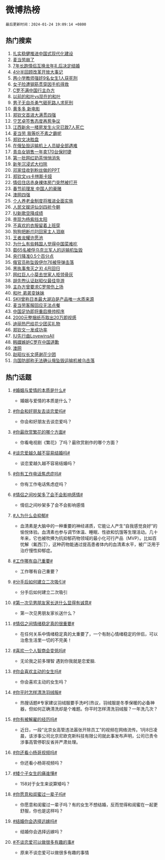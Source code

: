 # 微博热榜

`最后更新时间：2024-01-24 19:09:14 +0800`

## 热门搜索

1. [扎实稳健推进中国式现代化建设](https://m.weibo.cn/search?containerid=100103type%3D1%26t%3D10%26q%3D%23%E6%89%8E%E5%AE%9E%E7%A8%B3%E5%81%A5%E6%8E%A8%E8%BF%9B%E4%B8%AD%E5%9B%BD%E5%BC%8F%E7%8E%B0%E4%BB%A3%E5%8C%96%E5%BB%BA%E8%AE%BE%23&stream_entry_id=51&isnewpage=1&extparam=seat%3D1%26cate%3D10103%26filter_type%3Drealtimehot%26stream_entry_id%3D51%26dgr%3D0%26c_type%3D51%26pos%3D0%26q%3D%2523%25E6%2589%258E%25E5%25AE%259E%25E7%25A8%25B3%25E5%2581%25A5%25E6%258E%25A8%25E8%25BF%259B%25E4%25B8%25AD%25E5%259B%25BD%25E5%25BC%258F%25E7%258E%25B0%25E4%25BB%25A3%25E5%258C%2596%25E5%25BB%25BA%25E8%25AE%25BE%2523%26display_time%3D1706094553%26pre_seqid%3D1706094553007032174106)
1. [麦当劳崩了](https://m.weibo.cn/search?containerid=100103type%3D1%26t%3D10%26q%3D%E9%BA%A6%E5%BD%93%E5%8A%B3%E5%B4%A9%E4%BA%86&stream_entry_id=31&isnewpage=1&extparam=seat%3D1%26cate%3D5001%26realpos%3D1%26lcate%3D5001%26dgr%3D0%26q%3D%25E9%25BA%25A6%25E5%25BD%2593%25E5%258A%25B3%25E5%25B4%25A9%25E4%25BA%2586%26filter_type%3Drealtimehot%26stream_entry_id%3D31%26pos%3D0%26c_type%3D31%26band_rank%3D1%26flag%3D2%26display_time%3D1706094553%26pre_seqid%3D1706094553007032174106)
1. [7年长跑情侣互换龙年礼后决定结婚](https://m.weibo.cn/search?containerid=100103type%3D1%26t%3D10%26q%3D%237%E5%B9%B4%E9%95%BF%E8%B7%91%E6%83%85%E4%BE%A3%E4%BA%92%E6%8D%A2%E9%BE%99%E5%B9%B4%E7%A4%BC%E5%90%8E%E5%86%B3%E5%AE%9A%E7%BB%93%E5%A9%9A%23&stream_entry_id=31&isnewpage=1&extparam=seat%3D1%26cate%3D5001%26realpos%3D2%26lcate%3D5001%26dgr%3D0%26q%3D%25237%25E5%25B9%25B4%25E9%2595%25BF%25E8%25B7%2591%25E6%2583%2585%25E4%25BE%25A3%25E4%25BA%2592%25E6%258D%25A2%25E9%25BE%2599%25E5%25B9%25B4%25E7%25A4%25BC%25E5%2590%258E%25E5%2586%25B3%25E5%25AE%259A%25E7%25BB%2593%25E5%25A9%259A%2523%26filter_type%3Drealtimehot%26stream_entry_id%3D31%26pos%3D1%26c_type%3D31%26band_rank%3D2%26flag%3D32768%26display_time%3D1706094553%26pre_seqid%3D1706094553007032174106)
1. [4分半回顾改革开放大事记](https://m.weibo.cn/search?containerid=100103type%3D1%26t%3D10%26q%3D%234%E5%88%86%E5%8D%8A%E5%9B%9E%E9%A1%BE%E6%94%B9%E9%9D%A9%E5%BC%80%E6%94%BE%E5%A4%A7%E4%BA%8B%E8%AE%B0%23&stream_entry_id=31&isnewpage=1&extparam=seat%3D1%26cate%3D5001%26realpos%3D3%26lcate%3D5001%26dgr%3D0%26q%3D%25234%25E5%2588%2586%25E5%258D%258A%25E5%259B%259E%25E9%25A1%25BE%25E6%2594%25B9%25E9%259D%25A9%25E5%25BC%2580%25E6%2594%25BE%25E5%25A4%25A7%25E4%25BA%258B%25E8%25AE%25B0%2523%26filter_type%3Drealtimehot%26stream_entry_id%3D31%26pos%3D2%26c_type%3D31%26band_rank%3D3%26flag%3D0%26display_time%3D1706094553%26pre_seqid%3D1706094553007032174106)
1. [两小学教师强奸9名女生1人获死刑](https://m.weibo.cn/search?containerid=100103type%3D1%26t%3D10%26q%3D%23%E4%B8%A4%E5%B0%8F%E5%AD%A6%E6%95%99%E5%B8%88%E5%BC%BA%E5%A5%B89%E5%90%8D%E5%A5%B3%E7%94%9F1%E4%BA%BA%E8%8E%B7%E6%AD%BB%E5%88%91%23&stream_entry_id=31&isnewpage=1&extparam=seat%3D1%26cate%3D5001%26realpos%3D4%26lcate%3D5001%26dgr%3D0%26q%3D%2523%25E4%25B8%25A4%25E5%25B0%258F%25E5%25AD%25A6%25E6%2595%2599%25E5%25B8%2588%25E5%25BC%25BA%25E5%25A5%25B89%25E5%2590%258D%25E5%25A5%25B3%25E7%2594%259F1%25E4%25BA%25BA%25E8%258E%25B7%25E6%25AD%25BB%25E5%2588%2591%2523%26filter_type%3Drealtimehot%26stream_entry_id%3D31%26pos%3D3%26c_type%3D31%26band_rank%3D4%26flag%3D1%26display_time%3D1706094553%26pre_seqid%3D1706094553007032174106)
1. [女子险遭钢筋贯穿因手机得救](https://m.weibo.cn/search?containerid=100103type%3D1%26t%3D10%26q%3D%23%E5%A5%B3%E5%AD%90%E9%99%A9%E9%81%AD%E9%92%A2%E7%AD%8B%E8%B4%AF%E7%A9%BF%E5%9B%A0%E6%89%8B%E6%9C%BA%E5%BE%97%E6%95%91%23&stream_entry_id=31&isnewpage=1&extparam=seat%3D1%26cate%3D5001%26realpos%3D5%26lcate%3D5001%26dgr%3D0%26q%3D%2523%25E5%25A5%25B3%25E5%25AD%2590%25E9%2599%25A9%25E9%2581%25AD%25E9%2592%25A2%25E7%25AD%258B%25E8%25B4%25AF%25E7%25A9%25BF%25E5%259B%25A0%25E6%2589%258B%25E6%259C%25BA%25E5%25BE%2597%25E6%2595%2591%2523%26filter_type%3Drealtimehot%26stream_entry_id%3D31%26pos%3D4%26c_type%3D31%26band_rank%3D5%26flag%3D32768%26display_time%3D1706094553%26pre_seqid%3D1706094553007032174106)
1. [C罗不满中国行主办方](https://m.weibo.cn/search?containerid=100103type%3D1%26t%3D10%26q%3D%23C%E7%BD%97%E4%B8%8D%E6%BB%A1%E4%B8%AD%E5%9B%BD%E8%A1%8C%E4%B8%BB%E5%8A%9E%E6%96%B9%23&stream_entry_id=31&isnewpage=1&extparam=seat%3D1%26cate%3D5001%26realpos%3D6%26lcate%3D5001%26dgr%3D0%26q%3D%2523C%25E7%25BD%2597%25E4%25B8%258D%25E6%25BB%25A1%25E4%25B8%25AD%25E5%259B%25BD%25E8%25A1%258C%25E4%25B8%25BB%25E5%258A%259E%25E6%2596%25B9%2523%26filter_type%3Drealtimehot%26stream_entry_id%3D31%26pos%3D5%26c_type%3D31%26band_rank%3D6%26flag%3D1%26display_time%3D1706094553%26pre_seqid%3D1706094553007032174106)
1. [以前的和叶vs现在的和叶](https://m.weibo.cn/search?containerid=100103type%3D1%26t%3D10%26q%3D%23%E4%BB%A5%E5%89%8D%E7%9A%84%E5%92%8C%E5%8F%B6vs%E7%8E%B0%E5%9C%A8%E7%9A%84%E5%92%8C%E5%8F%B6%23&stream_entry_id=31&isnewpage=1&extparam=seat%3D1%26cate%3D5001%26realpos%3D7%26lcate%3D5001%26dgr%3D0%26q%3D%2523%25E4%25BB%25A5%25E5%2589%258D%25E7%259A%2584%25E5%2592%258C%25E5%258F%25B6vs%25E7%258E%25B0%25E5%259C%25A8%25E7%259A%2584%25E5%2592%258C%25E5%258F%25B6%2523%26filter_type%3Drealtimehot%26stream_entry_id%3D31%26pos%3D6%26c_type%3D31%26band_rank%3D7%26flag%3D32768%26display_time%3D1706094553%26pre_seqid%3D1706094553007032174106)
1. [男子无自杀勇气砸死路人求死刑](https://m.weibo.cn/search?containerid=100103type%3D1%26t%3D10%26q%3D%23%E7%94%B7%E5%AD%90%E6%97%A0%E8%87%AA%E6%9D%80%E5%8B%87%E6%B0%94%E7%A0%B8%E6%AD%BB%E8%B7%AF%E4%BA%BA%E6%B1%82%E6%AD%BB%E5%88%91%23&stream_entry_id=31&isnewpage=1&extparam=seat%3D1%26cate%3D5001%26realpos%3D8%26lcate%3D5001%26dgr%3D0%26q%3D%2523%25E7%2594%25B7%25E5%25AD%2590%25E6%2597%25A0%25E8%2587%25AA%25E6%259D%2580%25E5%258B%2587%25E6%25B0%2594%25E7%25A0%25B8%25E6%25AD%25BB%25E8%25B7%25AF%25E4%25BA%25BA%25E6%25B1%2582%25E6%25AD%25BB%25E5%2588%2591%2523%26filter_type%3Drealtimehot%26stream_entry_id%3D31%26pos%3D7%26c_type%3D31%26band_rank%3D8%26flag%3D1%26display_time%3D1706094553%26pre_seqid%3D1706094553007032174106)
1. [黄多多 新电影](https://m.weibo.cn/search?containerid=100103type%3D1%26t%3D10%26q%3D%E9%BB%84%E5%A4%9A%E5%A4%9A+%E6%96%B0%E7%94%B5%E5%BD%B1&stream_entry_id=31&isnewpage=1&extparam=seat%3D1%26cate%3D5001%26realpos%3D9%26lcate%3D5001%26dgr%3D0%26q%3D%25E9%25BB%2584%25E5%25A4%259A%25E5%25A4%259A%2520%25E6%2596%25B0%25E7%2594%25B5%25E5%25BD%25B1%26filter_type%3Drealtimehot%26stream_entry_id%3D31%26pos%3D8%26c_type%3D31%26band_rank%3D9%26flag%3D2%26display_time%3D1706094553%26pre_seqid%3D1706094553007032174106)
1. [郑钦文首进大满贯四强](https://m.weibo.cn/search?containerid=100103type%3D1%26t%3D10%26q%3D%23%E9%83%91%E9%92%A6%E6%96%87%E9%A6%96%E8%BF%9B%E5%A4%A7%E6%BB%A1%E8%B4%AF%E5%9B%9B%E5%BC%BA%23&stream_entry_id=31&isnewpage=1&extparam=seat%3D1%26cate%3D5001%26realpos%3D10%26lcate%3D5001%26dgr%3D0%26q%3D%2523%25E9%2583%2591%25E9%2592%25A6%25E6%2596%2587%25E9%25A6%2596%25E8%25BF%259B%25E5%25A4%25A7%25E6%25BB%25A1%25E8%25B4%25AF%25E5%259B%259B%25E5%25BC%25BA%2523%26filter_type%3Drealtimehot%26stream_entry_id%3D31%26pos%3D9%26c_type%3D31%26band_rank%3D10%26flag%3D1%26display_time%3D1706094553%26pre_seqid%3D1706094553007032174106)
1. [宁艺卓签售态度再惹争议](https://m.weibo.cn/search?containerid=100103type%3D1%26t%3D10%26q%3D%23%E5%AE%81%E8%89%BA%E5%8D%93%E7%AD%BE%E5%94%AE%E6%80%81%E5%BA%A6%E5%86%8D%E6%83%B9%E4%BA%89%E8%AE%AE%23&stream_entry_id=31&isnewpage=1&extparam=seat%3D1%26cate%3D5001%26realpos%3D11%26lcate%3D5001%26dgr%3D0%26q%3D%2523%25E5%25AE%2581%25E8%2589%25BA%25E5%258D%2593%25E7%25AD%25BE%25E5%2594%25AE%25E6%2580%2581%25E5%25BA%25A6%25E5%2586%258D%25E6%2583%25B9%25E4%25BA%2589%25E8%25AE%25AE%2523%26filter_type%3Drealtimehot%26stream_entry_id%3D31%26pos%3D10%26c_type%3D31%26band_rank%3D11%26flag%3D1%26display_time%3D1706094553%26pre_seqid%3D1706094553007032174106)
1. [江西新余一楼房发生火灾已致7人死亡](https://m.weibo.cn/search?containerid=100103type%3D1%26t%3D10%26q%3D%23%E6%B1%9F%E8%A5%BF%E6%96%B0%E4%BD%99%E4%B8%80%E6%A5%BC%E6%88%BF%E5%8F%91%E7%94%9F%E7%81%AB%E7%81%BE%E5%B7%B2%E8%87%B47%E4%BA%BA%E6%AD%BB%E4%BA%A1%23&stream_entry_id=31&isnewpage=1&extparam=seat%3D1%26cate%3D5001%26realpos%3D12%26lcate%3D5001%26dgr%3D0%26q%3D%2523%25E6%25B1%259F%25E8%25A5%25BF%25E6%2596%25B0%25E4%25BD%2599%25E4%25B8%2580%25E6%25A5%25BC%25E6%2588%25BF%25E5%258F%2591%25E7%2594%259F%25E7%2581%25AB%25E7%2581%25BE%25E5%25B7%25B2%25E8%2587%25B47%25E4%25BA%25BA%25E6%25AD%25BB%25E4%25BA%25A1%2523%26filter_type%3Drealtimehot%26stream_entry_id%3D31%26pos%3D11%26c_type%3D31%26band_rank%3D12%26flag%3D1%26display_time%3D1706094553%26pre_seqid%3D1706094553007032174106)
1. [麦当劳 我等吃不素之霸呢](https://m.weibo.cn/search?containerid=100103type%3D1%26t%3D10%26q%3D%E9%BA%A6%E5%BD%93%E5%8A%B3+%E6%88%91%E7%AD%89%E5%90%83%E4%B8%8D%E7%B4%A0%E4%B9%8B%E9%9C%B8%E5%91%A2&stream_entry_id=31&isnewpage=1&extparam=seat%3D1%26cate%3D5001%26realpos%3D13%26lcate%3D5001%26dgr%3D0%26q%3D%25E9%25BA%25A6%25E5%25BD%2593%25E5%258A%25B3%2520%25E6%2588%2591%25E7%25AD%2589%25E5%2590%2583%25E4%25B8%258D%25E7%25B4%25A0%25E4%25B9%258B%25E9%259C%25B8%25E5%2591%25A2%26filter_type%3Drealtimehot%26stream_entry_id%3D31%26pos%3D12%26c_type%3D31%26band_rank%3D13%26flag%3D1%26display_time%3D1706094553%26pre_seqid%3D1706094553007032174106)
1. [郑钦文决胜盘](https://m.weibo.cn/search?containerid=100103type%3D1%26t%3D10%26q%3D%23%E9%83%91%E9%92%A6%E6%96%87%E5%86%B3%E8%83%9C%E7%9B%98%23&stream_entry_id=31&isnewpage=1&extparam=seat%3D1%26cate%3D5001%26realpos%3D14%26lcate%3D5001%26dgr%3D0%26q%3D%2523%25E9%2583%2591%25E9%2592%25A6%25E6%2596%2587%25E5%2586%25B3%25E8%2583%259C%25E7%259B%2598%2523%26filter_type%3Drealtimehot%26stream_entry_id%3D31%26pos%3D13%26c_type%3D31%26band_rank%3D14%26flag%3D1%26display_time%3D1706094553%26pre_seqid%3D1706094553007032174106)
1. [在俄坠毁运输机上人员疑全部遇难](https://m.weibo.cn/search?containerid=100103type%3D1%26t%3D10%26q%3D%23%E5%9C%A8%E4%BF%84%E5%9D%A0%E6%AF%81%E8%BF%90%E8%BE%93%E6%9C%BA%E4%B8%8A%E4%BA%BA%E5%91%98%E7%96%91%E5%85%A8%E9%83%A8%E9%81%87%E9%9A%BE%23&stream_entry_id=31&isnewpage=1&extparam=seat%3D1%26cate%3D5001%26realpos%3D15%26lcate%3D5001%26dgr%3D0%26q%3D%2523%25E5%259C%25A8%25E4%25BF%2584%25E5%259D%25A0%25E6%25AF%2581%25E8%25BF%2590%25E8%25BE%2593%25E6%259C%25BA%25E4%25B8%258A%25E4%25BA%25BA%25E5%2591%2598%25E7%2596%2591%25E5%2585%25A8%25E9%2583%25A8%25E9%2581%2587%25E9%259A%25BE%2523%26filter_type%3Drealtimehot%26stream_entry_id%3D31%26pos%3D14%26c_type%3D31%26band_rank%3D15%26flag%3D1%26display_time%3D1706094553%26pre_seqid%3D1706094553007032174106)
1. [青岛女销售一年卖170台保时捷](https://m.weibo.cn/search?containerid=100103type%3D1%26t%3D10%26q%3D%23%E9%9D%92%E5%B2%9B%E5%A5%B3%E9%94%80%E5%94%AE%E4%B8%80%E5%B9%B4%E5%8D%96170%E5%8F%B0%E4%BF%9D%E6%97%B6%E6%8D%B7%23&stream_entry_id=31&isnewpage=1&extparam=seat%3D1%26cate%3D5001%26realpos%3D16%26lcate%3D5001%26dgr%3D0%26q%3D%2523%25E9%259D%2592%25E5%25B2%259B%25E5%25A5%25B3%25E9%2594%2580%25E5%2594%25AE%25E4%25B8%2580%25E5%25B9%25B4%25E5%258D%2596170%25E5%258F%25B0%25E4%25BF%259D%25E6%2597%25B6%25E6%258D%25B7%2523%26filter_type%3Drealtimehot%26stream_entry_id%3D31%26pos%3D15%26c_type%3D31%26band_rank%3D16%26flag%3D2%26display_time%3D1706094553%26pre_seqid%3D1706094553007032174106)
1. [第一批网红奶茶悄悄消失](https://m.weibo.cn/search?containerid=100103type%3D1%26t%3D10%26q%3D%23%E7%AC%AC%E4%B8%80%E6%89%B9%E7%BD%91%E7%BA%A2%E5%A5%B6%E8%8C%B6%E6%82%84%E6%82%84%E6%B6%88%E5%A4%B1%23&stream_entry_id=31&isnewpage=1&extparam=seat%3D1%26cate%3D5001%26realpos%3D17%26lcate%3D5001%26dgr%3D0%26q%3D%2523%25E7%25AC%25AC%25E4%25B8%2580%25E6%2589%25B9%25E7%25BD%2591%25E7%25BA%25A2%25E5%25A5%25B6%25E8%258C%25B6%25E6%2582%2584%25E6%2582%2584%25E6%25B6%2588%25E5%25A4%25B1%2523%26filter_type%3Drealtimehot%26stream_entry_id%3D31%26pos%3D16%26c_type%3D31%26band_rank%3D17%26flag%3D2%26display_time%3D1706094553%26pre_seqid%3D1706094553007032174106)
1. [新年沉浸式大扫除](https://m.weibo.cn/search?containerid=100103type%3D1%26t%3D10%26q%3D%23%E6%96%B0%E5%B9%B4%E6%B2%89%E6%B5%B8%E5%BC%8F%E5%A4%A7%E6%89%AB%E9%99%A4%23&stream_entry_id=31&isnewpage=1&extparam=seat%3D1%26cate%3D5001%26realpos%3D18%26lcate%3D5001%26dgr%3D0%26filter_type%3Drealtimehot%26q%3D%2523%25E6%2596%25B0%25E5%25B9%25B4%25E6%25B2%2589%25E6%25B5%25B8%25E5%25BC%258F%25E5%25A4%25A7%25E6%2589%25AB%25E9%2599%25A4%2523%26pos%3D17%26stream_entry_id%3D31%26adid%3D219248%26c_type%3D31%26band_rank%3D18%26flag%3D0%26display_time%3D1706094553%26pre_seqid%3D1706094553007032174106)
1. [邓家佳收到粉丝做的PPT](https://m.weibo.cn/search?containerid=100103type%3D1%26t%3D10%26q%3D%E9%82%93%E5%AE%B6%E4%BD%B3%E6%94%B6%E5%88%B0%E7%B2%89%E4%B8%9D%E5%81%9A%E7%9A%84PPT&stream_entry_id=31&isnewpage=1&extparam=seat%3D1%26cate%3D5001%26realpos%3D19%26lcate%3D5001%26dgr%3D0%26q%3D%25E9%2582%2593%25E5%25AE%25B6%25E4%25BD%25B3%25E6%2594%25B6%25E5%2588%25B0%25E7%25B2%2589%25E4%25B8%259D%25E5%2581%259A%25E7%259A%2584PPT%26filter_type%3Drealtimehot%26stream_entry_id%3D31%26pos%3D18%26c_type%3D31%26band_rank%3D19%26flag%3D0%26display_time%3D1706094553%26pre_seqid%3D1706094553007032174106)
1. [郑钦文vs卡林斯卡娅](https://m.weibo.cn/search?containerid=100103type%3D1%26t%3D10%26q%3D%23%E9%83%91%E9%92%A6%E6%96%87vs%E5%8D%A1%E6%9E%97%E6%96%AF%E5%8D%A1%E5%A8%85%23&stream_entry_id=31&isnewpage=1&extparam=seat%3D1%26cate%3D5001%26realpos%3D20%26lcate%3D5001%26dgr%3D0%26q%3D%2523%25E9%2583%2591%25E9%2592%25A6%25E6%2596%2587vs%25E5%258D%25A1%25E6%259E%2597%25E6%2596%25AF%25E5%258D%25A1%25E5%25A8%2585%2523%26filter_type%3Drealtimehot%26stream_entry_id%3D31%26pos%3D19%26c_type%3D31%26band_rank%3D20%26flag%3D0%26display_time%3D1706094553%26pre_seqid%3D1706094553007032174106)
1. [情侣住店赤身裸体房门突然被打开](https://m.weibo.cn/search?containerid=100103type%3D1%26t%3D10%26q%3D%23%E6%83%85%E4%BE%A3%E4%BD%8F%E5%BA%97%E8%B5%A4%E8%BA%AB%E8%A3%B8%E4%BD%93%E6%88%BF%E9%97%A8%E7%AA%81%E7%84%B6%E8%A2%AB%E6%89%93%E5%BC%80%23&stream_entry_id=31&isnewpage=1&extparam=seat%3D1%26cate%3D5001%26realpos%3D21%26lcate%3D5001%26dgr%3D0%26q%3D%2523%25E6%2583%2585%25E4%25BE%25A3%25E4%25BD%258F%25E5%25BA%2597%25E8%25B5%25A4%25E8%25BA%25AB%25E8%25A3%25B8%25E4%25BD%2593%25E6%2588%25BF%25E9%2597%25A8%25E7%25AA%2581%25E7%2584%25B6%25E8%25A2%25AB%25E6%2589%2593%25E5%25BC%2580%2523%26filter_type%3Drealtimehot%26stream_entry_id%3D31%26pos%3D20%26c_type%3D31%26band_rank%3D21%26flag%3D1%26display_time%3D1706094553%26pre_seqid%3D1706094553007032174106)
1. [春节前理发 中国人的豪赌](https://m.weibo.cn/search?containerid=100103type%3D1%26t%3D10%26q%3D%E6%98%A5%E8%8A%82%E5%89%8D%E7%90%86%E5%8F%91+%E4%B8%AD%E5%9B%BD%E4%BA%BA%E7%9A%84%E8%B1%AA%E8%B5%8C&stream_entry_id=31&isnewpage=1&extparam=seat%3D1%26cate%3D5001%26realpos%3D22%26lcate%3D5001%26dgr%3D0%26q%3D%25E6%2598%25A5%25E8%258A%2582%25E5%2589%258D%25E7%2590%2586%25E5%258F%2591%2520%25E4%25B8%25AD%25E5%259B%25BD%25E4%25BA%25BA%25E7%259A%2584%25E8%25B1%25AA%25E8%25B5%258C%26filter_type%3Drealtimehot%26stream_entry_id%3D31%26pos%3D21%26c_type%3D31%26band_rank%3D22%26flag%3D0%26display_time%3D1706094553%26pre_seqid%3D1706094553007032174106)
1. [澳网四强](https://m.weibo.cn/search?containerid=100103type%3D1%26t%3D10%26q%3D%E6%BE%B3%E7%BD%91%E5%9B%9B%E5%BC%BA&stream_entry_id=31&isnewpage=1&extparam=seat%3D1%26cate%3D5001%26realpos%3D23%26lcate%3D5001%26dgr%3D0%26q%3D%25E6%25BE%25B3%25E7%25BD%2591%25E5%259B%259B%25E5%25BC%25BA%26filter_type%3Drealtimehot%26stream_entry_id%3D31%26pos%3D22%26c_type%3D31%26band_rank%3D23%26flag%3D1%26display_time%3D1706094553%26pre_seqid%3D1706094553007032174106)
1. [个人养老金制度将推进全面实施](https://m.weibo.cn/search?containerid=100103type%3D1%26t%3D10%26q%3D%23%E4%B8%AA%E4%BA%BA%E5%85%BB%E8%80%81%E9%87%91%E5%88%B6%E5%BA%A6%E5%B0%86%E6%8E%A8%E8%BF%9B%E5%85%A8%E9%9D%A2%E5%AE%9E%E6%96%BD%23&stream_entry_id=31&isnewpage=1&extparam=seat%3D1%26cate%3D5001%26realpos%3D24%26lcate%3D5001%26dgr%3D0%26q%3D%2523%25E4%25B8%25AA%25E4%25BA%25BA%25E5%2585%25BB%25E8%2580%2581%25E9%2587%2591%25E5%2588%25B6%25E5%25BA%25A6%25E5%25B0%2586%25E6%258E%25A8%25E8%25BF%259B%25E5%2585%25A8%25E9%259D%25A2%25E5%25AE%259E%25E6%2596%25BD%2523%26filter_type%3Drealtimehot%26stream_entry_id%3D31%26pos%3D23%26c_type%3D31%26band_rank%3D24%26flag%3D0%26display_time%3D1706094553%26pre_seqid%3D1706094553007032174106)
1. [人民文娱评仙剑四祈今朝](https://m.weibo.cn/search?containerid=100103type%3D1%26t%3D10%26q%3D%23%E4%BA%BA%E6%B0%91%E6%96%87%E5%A8%B1%E8%AF%84%E4%BB%99%E5%89%91%E5%9B%9B%E7%A5%88%E4%BB%8A%E6%9C%9D%23&stream_entry_id=31&isnewpage=1&extparam=seat%3D1%26cate%3D5001%26realpos%3D25%26lcate%3D5001%26dgr%3D0%26q%3D%2523%25E4%25BA%25BA%25E6%25B0%2591%25E6%2596%2587%25E5%25A8%25B1%25E8%25AF%2584%25E4%25BB%2599%25E5%2589%2591%25E5%259B%259B%25E7%25A5%2588%25E4%25BB%258A%25E6%259C%259D%2523%26filter_type%3Drealtimehot%26stream_entry_id%3D31%26pos%3D24%26c_type%3D31%26band_rank%3D25%26flag%3D0%26display_time%3D1706094553%26pre_seqid%3D1706094553007032174106)
1. [IU新歌空降成绩](https://m.weibo.cn/search?containerid=100103type%3D1%26t%3D10%26q%3D%23IU%E6%96%B0%E6%AD%8C%E7%A9%BA%E9%99%8D%E6%88%90%E7%BB%A9%23&stream_entry_id=31&isnewpage=1&extparam=seat%3D1%26cate%3D5001%26realpos%3D26%26lcate%3D5001%26dgr%3D0%26q%3D%2523IU%25E6%2596%25B0%25E6%25AD%258C%25E7%25A9%25BA%25E9%2599%258D%25E6%2588%2590%25E7%25BB%25A9%2523%26filter_type%3Drealtimehot%26stream_entry_id%3D31%26pos%3D25%26c_type%3D31%26band_rank%3D26%26flag%3D0%26display_time%3D1706094553%26pre_seqid%3D1706094553007032174106)
1. [李现为杨紫挡太阳](https://m.weibo.cn/search?containerid=100103type%3D1%26t%3D10%26q%3D%23%E6%9D%8E%E7%8E%B0%E4%B8%BA%E6%9D%A8%E7%B4%AB%E6%8C%A1%E5%A4%AA%E9%98%B3%23&stream_entry_id=31&isnewpage=1&extparam=seat%3D1%26cate%3D5001%26realpos%3D27%26lcate%3D5001%26dgr%3D0%26q%3D%2523%25E6%259D%258E%25E7%258E%25B0%25E4%25B8%25BA%25E6%259D%25A8%25E7%25B4%25AB%25E6%258C%25A1%25E5%25A4%25AA%25E9%2598%25B3%2523%26filter_type%3Drealtimehot%26stream_entry_id%3D31%26pos%3D26%26c_type%3D31%26band_rank%3D27%26flag%3D1%26display_time%3D1706094553%26pre_seqid%3D1706094553007032174106)
1. [不喜欢的衣服留着上班穿](https://m.weibo.cn/search?containerid=100103type%3D1%26t%3D10%26q%3D%23%E4%B8%8D%E5%96%9C%E6%AC%A2%E7%9A%84%E8%A1%A3%E6%9C%8D%E7%95%99%E7%9D%80%E4%B8%8A%E7%8F%AD%E7%A9%BF%23&stream_entry_id=31&isnewpage=1&extparam=seat%3D1%26cate%3D5001%26realpos%3D28%26lcate%3D5001%26dgr%3D0%26q%3D%2523%25E4%25B8%258D%25E5%2596%259C%25E6%25AC%25A2%25E7%259A%2584%25E8%25A1%25A3%25E6%259C%258D%25E7%2595%2599%25E7%259D%2580%25E4%25B8%258A%25E7%258F%25AD%25E7%25A9%25BF%2523%26filter_type%3Drealtimehot%26stream_entry_id%3D31%26pos%3D27%26c_type%3D31%26band_rank%3D28%26flag%3D0%26display_time%3D1706094553%26pre_seqid%3D1706094553007032174106)
1. [狗狗把断爪叼回家主人泪崩](https://m.weibo.cn/search?containerid=100103type%3D1%26t%3D10%26q%3D%23%E7%8B%97%E7%8B%97%E6%8A%8A%E6%96%AD%E7%88%AA%E5%8F%BC%E5%9B%9E%E5%AE%B6%E4%B8%BB%E4%BA%BA%E6%B3%AA%E5%B4%A9%23&stream_entry_id=31&isnewpage=1&extparam=seat%3D1%26cate%3D5001%26realpos%3D29%26lcate%3D5001%26dgr%3D0%26q%3D%2523%25E7%258B%2597%25E7%258B%2597%25E6%258A%258A%25E6%2596%25AD%25E7%2588%25AA%25E5%258F%25BC%25E5%259B%259E%25E5%25AE%25B6%25E4%25B8%25BB%25E4%25BA%25BA%25E6%25B3%25AA%25E5%25B4%25A9%2523%26filter_type%3Drealtimehot%26stream_entry_id%3D31%26pos%3D28%26c_type%3D31%26band_rank%3D29%26flag%3D1%26display_time%3D1706094553%26pre_seqid%3D1706094553007032174106)
1. [王者龙耀许愿池](https://m.weibo.cn/search?containerid=100103type%3D1%26t%3D10%26q%3D%23%E7%8E%8B%E8%80%85%E9%BE%99%E8%80%80%E8%AE%B8%E6%84%BF%E6%B1%A0%23&stream_entry_id=31&isnewpage=1&extparam=seat%3D1%26cate%3D5001%26realpos%3D30%26lcate%3D5001%26dgr%3D0%26q%3D%2523%25E7%258E%258B%25E8%2580%2585%25E9%25BE%2599%25E8%2580%2580%25E8%25AE%25B8%25E6%2584%25BF%25E6%25B1%25A0%2523%26filter_type%3Drealtimehot%26stream_entry_id%3D31%26pos%3D29%26c_type%3D31%26band_rank%3D30%26flag%3D1%26display_time%3D1706094553%26pre_seqid%3D1706094553007032174106)
1. [为什么有些韩国人觉得中国菜难吃](https://m.weibo.cn/search?containerid=100103type%3D1%26t%3D10%26q%3D%23%E4%B8%BA%E4%BB%80%E4%B9%88%E6%9C%89%E4%BA%9B%E9%9F%A9%E5%9B%BD%E4%BA%BA%E8%A7%89%E5%BE%97%E4%B8%AD%E5%9B%BD%E8%8F%9C%E9%9A%BE%E5%90%83%23&stream_entry_id=31&isnewpage=1&extparam=seat%3D1%26cate%3D5001%26realpos%3D31%26lcate%3D5001%26dgr%3D0%26q%3D%2523%25E4%25B8%25BA%25E4%25BB%2580%25E4%25B9%2588%25E6%259C%2589%25E4%25BA%259B%25E9%259F%25A9%25E5%259B%25BD%25E4%25BA%25BA%25E8%25A7%2589%25E5%25BE%2597%25E4%25B8%25AD%25E5%259B%25BD%25E8%258F%259C%25E9%259A%25BE%25E5%2590%2583%2523%26filter_type%3Drealtimehot%26stream_entry_id%3D31%26pos%3D30%26c_type%3D31%26band_rank%3D31%26flag%3D0%26display_time%3D1706094553%26pre_seqid%3D1706094553007032174106)
1. [载65名被俘乌克兰军人的运输机坠毁](https://m.weibo.cn/search?containerid=100103type%3D1%26t%3D10%26q%3D%23%E8%BD%BD65%E5%90%8D%E8%A2%AB%E4%BF%98%E4%B9%8C%E5%85%8B%E5%85%B0%E5%86%9B%E4%BA%BA%E7%9A%84%E8%BF%90%E8%BE%93%E6%9C%BA%E5%9D%A0%E6%AF%81%23&stream_entry_id=31&isnewpage=1&extparam=seat%3D1%26cate%3D5001%26realpos%3D32%26lcate%3D5001%26dgr%3D0%26q%3D%2523%25E8%25BD%25BD65%25E5%2590%258D%25E8%25A2%25AB%25E4%25BF%2598%25E4%25B9%258C%25E5%2585%258B%25E5%2585%25B0%25E5%2586%259B%25E4%25BA%25BA%25E7%259A%2584%25E8%25BF%2590%25E8%25BE%2593%25E6%259C%25BA%25E5%259D%25A0%25E6%25AF%2581%2523%26filter_type%3Drealtimehot%26stream_entry_id%3D31%26pos%3D31%26c_type%3D31%26band_rank%3D32%26flag%3D1%26display_time%3D1706094553%26pre_seqid%3D1706094553007032174106)
1. [央行降准0.5个百分点](https://m.weibo.cn/search?containerid=100103type%3D1%26t%3D10%26q%3D%23%E5%A4%AE%E8%A1%8C%E9%99%8D%E5%87%860.5%E4%B8%AA%E7%99%BE%E5%88%86%E7%82%B9%23&stream_entry_id=31&isnewpage=1&extparam=seat%3D1%26cate%3D5001%26realpos%3D33%26lcate%3D5001%26dgr%3D0%26q%3D%2523%25E5%25A4%25AE%25E8%25A1%258C%25E9%2599%258D%25E5%2587%25860.5%25E4%25B8%25AA%25E7%2599%25BE%25E5%2588%2586%25E7%2582%25B9%2523%26filter_type%3Drealtimehot%26stream_entry_id%3D31%26pos%3D32%26c_type%3D31%26band_rank%3D33%26flag%3D0%26display_time%3D1706094553%26pre_seqid%3D1706094553007032174106)
1. [俄官员称坠毁伊尔76被导弹击落](https://m.weibo.cn/search?containerid=100103type%3D1%26t%3D10%26q%3D%23%E4%BF%84%E5%AE%98%E5%91%98%E7%A7%B0%E5%9D%A0%E6%AF%81%E4%BC%8A%E5%B0%9476%E8%A2%AB%E5%AF%BC%E5%BC%B9%E5%87%BB%E8%90%BD%23&stream_entry_id=31&isnewpage=1&extparam=seat%3D1%26cate%3D5001%26realpos%3D34%26lcate%3D5001%26dgr%3D0%26q%3D%2523%25E4%25BF%2584%25E5%25AE%2598%25E5%2591%2598%25E7%25A7%25B0%25E5%259D%25A0%25E6%25AF%2581%25E4%25BC%258A%25E5%25B0%259476%25E8%25A2%25AB%25E5%25AF%25BC%25E5%25BC%25B9%25E5%2587%25BB%25E8%2590%25BD%2523%26filter_type%3Drealtimehot%26stream_entry_id%3D31%26pos%3D33%26c_type%3D31%26band_rank%3D34%26flag%3D1%26display_time%3D1706094553%26pre_seqid%3D1706094553007032174106)
1. [黑执事鬼灭之刃 4月回归](https://m.weibo.cn/search?containerid=100103type%3D1%26t%3D10%26q%3D%E9%BB%91%E6%89%A7%E4%BA%8B%E9%AC%BC%E7%81%AD%E4%B9%8B%E5%88%83+4%E6%9C%88%E5%9B%9E%E5%BD%92&stream_entry_id=31&isnewpage=1&extparam=seat%3D1%26cate%3D5001%26realpos%3D35%26lcate%3D5001%26dgr%3D0%26q%3D%25E9%25BB%2591%25E6%2589%25A7%25E4%25BA%258B%25E9%25AC%25BC%25E7%2581%25AD%25E4%25B9%258B%25E5%2588%2583%25204%25E6%259C%2588%25E5%259B%259E%25E5%25BD%2592%26filter_type%3Drealtimehot%26stream_entry_id%3D31%26pos%3D34%26c_type%3D31%26band_rank%3D35%26flag%3D1%26display_time%3D1706094553%26pre_seqid%3D1706094553007032174106)
1. [网红巨人小莫去世家人拒领骨灰](https://m.weibo.cn/search?containerid=100103type%3D1%26t%3D10%26q%3D%23%E7%BD%91%E7%BA%A2%E5%B7%A8%E4%BA%BA%E5%B0%8F%E8%8E%AB%E5%8E%BB%E4%B8%96%E5%AE%B6%E4%BA%BA%E6%8B%92%E9%A2%86%E9%AA%A8%E7%81%B0%23&stream_entry_id=31&isnewpage=1&extparam=seat%3D1%26cate%3D5001%26realpos%3D36%26lcate%3D5001%26dgr%3D0%26q%3D%2523%25E7%25BD%2591%25E7%25BA%25A2%25E5%25B7%25A8%25E4%25BA%25BA%25E5%25B0%258F%25E8%258E%25AB%25E5%258E%25BB%25E4%25B8%2596%25E5%25AE%25B6%25E4%25BA%25BA%25E6%258B%2592%25E9%25A2%2586%25E9%25AA%25A8%25E7%2581%25B0%2523%26filter_type%3Drealtimehot%26stream_entry_id%3D31%26pos%3D35%26c_type%3D31%26band_rank%3D36%26flag%3D0%26display_time%3D1706094553%26pre_seqid%3D1706094553007032174106)
1. [胡先煦认证赵昭仪最佳导游](https://m.weibo.cn/search?containerid=100103type%3D1%26t%3D10%26q%3D%23%E8%83%A1%E5%85%88%E7%85%A6%E8%AE%A4%E8%AF%81%E8%B5%B5%E6%98%AD%E4%BB%AA%E6%9C%80%E4%BD%B3%E5%AF%BC%E6%B8%B8%23&stream_entry_id=31&isnewpage=1&extparam=seat%3D1%26cate%3D5001%26realpos%3D37%26lcate%3D5001%26dgr%3D0%26q%3D%2523%25E8%2583%25A1%25E5%2585%2588%25E7%2585%25A6%25E8%25AE%25A4%25E8%25AF%2581%25E8%25B5%25B5%25E6%2598%25AD%25E4%25BB%25AA%25E6%259C%2580%25E4%25BD%25B3%25E5%25AF%25BC%25E6%25B8%25B8%2523%26filter_type%3Drealtimehot%26stream_entry_id%3D31%26pos%3D36%26c_type%3D31%26band_rank%3D37%26flag%3D0%26display_time%3D1706094553%26pre_seqid%3D1706094553007032174106)
1. [主办方曾要求C罗带伤上场](https://m.weibo.cn/search?containerid=100103type%3D1%26t%3D10%26q%3D%23%E4%B8%BB%E5%8A%9E%E6%96%B9%E6%9B%BE%E8%A6%81%E6%B1%82C%E7%BD%97%E5%B8%A6%E4%BC%A4%E4%B8%8A%E5%9C%BA%23&stream_entry_id=31&isnewpage=1&extparam=seat%3D1%26cate%3D5001%26realpos%3D38%26lcate%3D5001%26dgr%3D0%26q%3D%2523%25E4%25B8%25BB%25E5%258A%259E%25E6%2596%25B9%25E6%259B%25BE%25E8%25A6%2581%25E6%25B1%2582C%25E7%25BD%2597%25E5%25B8%25A6%25E4%25BC%25A4%25E4%25B8%258A%25E5%259C%25BA%2523%26filter_type%3Drealtimehot%26stream_entry_id%3D31%26pos%3D37%26c_type%3D31%26band_rank%3D38%26flag%3D1%26display_time%3D1706094553%26pre_seqid%3D1706094553007032174106)
1. [和叶 弟弟变妹妹](https://m.weibo.cn/search?containerid=100103type%3D1%26t%3D10%26q%3D%E5%92%8C%E5%8F%B6+%E5%BC%9F%E5%BC%9F%E5%8F%98%E5%A6%B9%E5%A6%B9&stream_entry_id=31&isnewpage=1&extparam=seat%3D1%26cate%3D5001%26realpos%3D39%26lcate%3D5001%26dgr%3D0%26q%3D%25E5%2592%258C%25E5%258F%25B6%2520%25E5%25BC%259F%25E5%25BC%259F%25E5%258F%2598%25E5%25A6%25B9%25E5%25A6%25B9%26filter_type%3Drealtimehot%26stream_entry_id%3D31%26pos%3D38%26c_type%3D31%26band_rank%3D39%26flag%3D0%26display_time%3D1706094553%26pre_seqid%3D1706094553007032174106)
1. [SKII曾称日本最大湖泊是产品唯一水质来源](https://m.weibo.cn/search?containerid=100103type%3D1%26t%3D10%26q%3D%23SKII%E6%9B%BE%E7%A7%B0%E6%97%A5%E6%9C%AC%E6%9C%80%E5%A4%A7%E6%B9%96%E6%B3%8A%E6%98%AF%E4%BA%A7%E5%93%81%E5%94%AF%E4%B8%80%E6%B0%B4%E8%B4%A8%E6%9D%A5%E6%BA%90%23&stream_entry_id=31&isnewpage=1&extparam=seat%3D1%26cate%3D5001%26realpos%3D40%26lcate%3D5001%26dgr%3D0%26q%3D%2523SKII%25E6%259B%25BE%25E7%25A7%25B0%25E6%2597%25A5%25E6%259C%25AC%25E6%259C%2580%25E5%25A4%25A7%25E6%25B9%2596%25E6%25B3%258A%25E6%2598%25AF%25E4%25BA%25A7%25E5%2593%2581%25E5%2594%25AF%25E4%25B8%2580%25E6%25B0%25B4%25E8%25B4%25A8%25E6%259D%25A5%25E6%25BA%2590%2523%26filter_type%3Drealtimehot%26stream_entry_id%3D31%26pos%3D39%26c_type%3D31%26band_rank%3D40%26flag%3D0%26display_time%3D1706094553%26pre_seqid%3D1706094553007032174106)
1. [麦当劳客服回应无法点餐](https://m.weibo.cn/search?containerid=100103type%3D1%26t%3D10%26q%3D%23%E9%BA%A6%E5%BD%93%E5%8A%B3%E5%AE%A2%E6%9C%8D%E5%9B%9E%E5%BA%94%E6%97%A0%E6%B3%95%E7%82%B9%E9%A4%90%23&stream_entry_id=31&isnewpage=1&extparam=seat%3D1%26cate%3D5001%26realpos%3D41%26lcate%3D5001%26dgr%3D0%26q%3D%2523%25E9%25BA%25A6%25E5%25BD%2593%25E5%258A%25B3%25E5%25AE%25A2%25E6%259C%258D%25E5%259B%259E%25E5%25BA%2594%25E6%2597%25A0%25E6%25B3%2595%25E7%2582%25B9%25E9%25A4%2590%2523%26filter_type%3Drealtimehot%26stream_entry_id%3D31%26pos%3D40%26c_type%3D31%26band_rank%3D41%26flag%3D1%26display_time%3D1706094553%26pre_seqid%3D1706094553007032174106)
1. [中国足协即将重启换帅程序](https://m.weibo.cn/search?containerid=100103type%3D1%26t%3D10%26q%3D%23%E4%B8%AD%E5%9B%BD%E8%B6%B3%E5%8D%8F%E5%8D%B3%E5%B0%86%E9%87%8D%E5%90%AF%E6%8D%A2%E5%B8%85%E7%A8%8B%E5%BA%8F%23&stream_entry_id=31&isnewpage=1&extparam=seat%3D1%26cate%3D5001%26realpos%3D42%26lcate%3D5001%26dgr%3D0%26q%3D%2523%25E4%25B8%25AD%25E5%259B%25BD%25E8%25B6%25B3%25E5%258D%258F%25E5%258D%25B3%25E5%25B0%2586%25E9%2587%258D%25E5%2590%25AF%25E6%258D%25A2%25E5%25B8%2585%25E7%25A8%258B%25E5%25BA%258F%2523%26filter_type%3Drealtimehot%26stream_entry_id%3D31%26pos%3D41%26c_type%3D31%26band_rank%3D42%26flag%3D1%26display_time%3D1706094553%26pre_seqid%3D1706094553007032174106)
1. [2000元整捆纸币取出20万即视感](https://m.weibo.cn/search?containerid=100103type%3D1%26t%3D10%26q%3D%232000%E5%85%83%E6%95%B4%E6%8D%86%E7%BA%B8%E5%B8%81%E5%8F%96%E5%87%BA20%E4%B8%87%E5%8D%B3%E8%A7%86%E6%84%9F%23&stream_entry_id=31&isnewpage=1&extparam=seat%3D1%26cate%3D5001%26realpos%3D43%26lcate%3D5001%26dgr%3D0%26q%3D%25232000%25E5%2585%2583%25E6%2595%25B4%25E6%258D%2586%25E7%25BA%25B8%25E5%25B8%2581%25E5%258F%2596%25E5%2587%25BA20%25E4%25B8%2587%25E5%258D%25B3%25E8%25A7%2586%25E6%2584%259F%2523%26filter_type%3Drealtimehot%26stream_entry_id%3D31%26pos%3D42%26c_type%3D31%26band_rank%3D43%26flag%3D0%26display_time%3D1706094553%26pre_seqid%3D1706094553007032174106)
1. [迪丽热巴给花少团买礼物](https://m.weibo.cn/search?containerid=100103type%3D1%26t%3D10%26q%3D%23%E8%BF%AA%E4%B8%BD%E7%83%AD%E5%B7%B4%E7%BB%99%E8%8A%B1%E5%B0%91%E5%9B%A2%E4%B9%B0%E7%A4%BC%E7%89%A9%23&stream_entry_id=31&isnewpage=1&extparam=seat%3D1%26cate%3D5001%26realpos%3D44%26lcate%3D5001%26dgr%3D0%26q%3D%2523%25E8%25BF%25AA%25E4%25B8%25BD%25E7%2583%25AD%25E5%25B7%25B4%25E7%25BB%2599%25E8%258A%25B1%25E5%25B0%2591%25E5%259B%25A2%25E4%25B9%25B0%25E7%25A4%25BC%25E7%2589%25A9%2523%26filter_type%3Drealtimehot%26stream_entry_id%3D31%26pos%3D43%26c_type%3D31%26band_rank%3D44%26flag%3D0%26display_time%3D1706094553%26pre_seqid%3D1706094553007032174106)
1. [郑钦文一发成功率](https://m.weibo.cn/search?containerid=100103type%3D1%26t%3D10%26q%3D%23%E9%83%91%E9%92%A6%E6%96%87%E4%B8%80%E5%8F%91%E6%88%90%E5%8A%9F%E7%8E%87%23&stream_entry_id=31&isnewpage=1&extparam=seat%3D1%26cate%3D5001%26realpos%3D45%26lcate%3D5001%26dgr%3D0%26q%3D%2523%25E9%2583%2591%25E9%2592%25A6%25E6%2596%2587%25E4%25B8%2580%25E5%258F%2591%25E6%2588%2590%25E5%258A%259F%25E7%258E%2587%2523%26filter_type%3Drealtimehot%26stream_entry_id%3D31%26pos%3D44%26c_type%3D31%26band_rank%3D45%26flag%3D1%26display_time%3D1706094553%26pre_seqid%3D1706094553007032174106)
1. [IU先行曲LovewinsAll](https://m.weibo.cn/search?containerid=100103type%3D1%26t%3D10%26q%3DIU%E5%85%88%E8%A1%8C%E6%9B%B2LovewinsAll&stream_entry_id=31&isnewpage=1&extparam=seat%3D1%26cate%3D5001%26realpos%3D46%26lcate%3D5001%26dgr%3D0%26q%3DIU%25E5%2585%2588%25E8%25A1%258C%25E6%259B%25B2LovewinsAll%26filter_type%3Drealtimehot%26stream_entry_id%3D31%26pos%3D45%26c_type%3D31%26band_rank%3D46%26flag%3D0%26display_time%3D1706094553%26pre_seqid%3D1706094553007032174106)
1. [韩媒嫉妒C罗在中国道歉](https://m.weibo.cn/search?containerid=100103type%3D1%26t%3D10%26q%3D%23%E9%9F%A9%E5%AA%92%E5%AB%89%E5%A6%92C%E7%BD%97%E5%9C%A8%E4%B8%AD%E5%9B%BD%E9%81%93%E6%AD%89%23&stream_entry_id=31&isnewpage=1&extparam=seat%3D1%26cate%3D5001%26realpos%3D47%26lcate%3D5001%26dgr%3D0%26q%3D%2523%25E9%259F%25A9%25E5%25AA%2592%25E5%25AB%2589%25E5%25A6%2592C%25E7%25BD%2597%25E5%259C%25A8%25E4%25B8%25AD%25E5%259B%25BD%25E9%2581%2593%25E6%25AD%2589%2523%26filter_type%3Drealtimehot%26stream_entry_id%3D31%26pos%3D46%26c_type%3D31%26band_rank%3D47%26flag%3D0%26display_time%3D1706094553%26pre_seqid%3D1706094553007032174106)
1. [澳网](https://m.weibo.cn/search?containerid=100103type%3D1%26t%3D10%26q%3D%E6%BE%B3%E7%BD%91&stream_entry_id=31&isnewpage=1&extparam=seat%3D1%26cate%3D5001%26realpos%3D48%26lcate%3D5001%26dgr%3D0%26q%3D%25E6%25BE%25B3%25E7%25BD%2591%26filter_type%3Drealtimehot%26stream_entry_id%3D31%26pos%3D47%26c_type%3D31%26band_rank%3D48%26flag%3D0%26display_time%3D1706094553%26pre_seqid%3D1706094553007032174106)
1. [赵昭仪长文感谢花少团](https://m.weibo.cn/search?containerid=100103type%3D1%26t%3D10%26q%3D%E8%B5%B5%E6%98%AD%E4%BB%AA%E9%95%BF%E6%96%87%E6%84%9F%E8%B0%A2%E8%8A%B1%E5%B0%91%E5%9B%A2&stream_entry_id=31&isnewpage=1&extparam=seat%3D1%26cate%3D5001%26realpos%3D49%26lcate%3D5001%26dgr%3D0%26q%3D%25E8%25B5%25B5%25E6%2598%25AD%25E4%25BB%25AA%25E9%2595%25BF%25E6%2596%2587%25E6%2584%259F%25E8%25B0%25A2%25E8%258A%25B1%25E5%25B0%2591%25E5%259B%25A2%26filter_type%3Drealtimehot%26stream_entry_id%3D31%26pos%3D48%26c_type%3D31%26band_rank%3D49%26flag%3D0%26display_time%3D1706094553%26pre_seqid%3D1706094553007032174106)
1. [乌国防部称无法确认俄坠毁运输机被乌击落](https://m.weibo.cn/search?containerid=100103type%3D1%26t%3D10%26q%3D%23%E4%B9%8C%E5%9B%BD%E9%98%B2%E9%83%A8%E7%A7%B0%E6%97%A0%E6%B3%95%E7%A1%AE%E8%AE%A4%E4%BF%84%E5%9D%A0%E6%AF%81%E8%BF%90%E8%BE%93%E6%9C%BA%E8%A2%AB%E4%B9%8C%E5%87%BB%E8%90%BD%23&stream_entry_id=31&isnewpage=1&extparam=seat%3D1%26cate%3D5001%26realpos%3D50%26lcate%3D5001%26dgr%3D0%26q%3D%2523%25E4%25B9%258C%25E5%259B%25BD%25E9%2598%25B2%25E9%2583%25A8%25E7%25A7%25B0%25E6%2597%25A0%25E6%25B3%2595%25E7%25A1%25AE%25E8%25AE%25A4%25E4%25BF%2584%25E5%259D%25A0%25E6%25AF%2581%25E8%25BF%2590%25E8%25BE%2593%25E6%259C%25BA%25E8%25A2%25AB%25E4%25B9%258C%25E5%2587%25BB%25E8%2590%25BD%2523%26filter_type%3Drealtimehot%26stream_entry_id%3D31%26pos%3D49%26c_type%3D31%26band_rank%3D50%26flag%3D1%26display_time%3D1706094553%26pre_seqid%3D1706094553007032174106)

## 热门话题

1. [#婚姻与爱情的本质是什么#](https://m.weibo.cn/search?containerid=231522type%3D1%26t%3D10%26q%3D%23%E5%A9%9A%E5%A7%BB%E4%B8%8E%E7%88%B1%E6%83%85%E7%9A%84%E6%9C%AC%E8%B4%A8%E6%98%AF%E4%BB%80%E4%B9%88%23&stream_entry_id=128&isnewpage=1&extparam=seat%3D1%26cate%3D5004%26dgr%3D0%26c_type%3D128%26lcate%3D5004%26pos%3D1-0-0%26unitid%3D1704881162756%26display_time%3D1706094554%26pre_seqid%3D170609455431304265135)
    - 婚姻与爱情的本质是什么？

1. [#你会和好朋友去谈恋爱吗#](https://m.weibo.cn/search?containerid=231522type%3D1%26t%3D10%26q%3D%23%E4%BD%A0%E4%BC%9A%E5%92%8C%E5%A5%BD%E6%9C%8B%E5%8F%8B%E5%8E%BB%E8%B0%88%E6%81%8B%E7%88%B1%E5%90%97%23&stream_entry_id=128&isnewpage=1&extparam=seat%3D1%26cate%3D5004%26dgr%3D0%26c_type%3D128%26lcate%3D5004%26pos%3D1-0-1%26unitid%3D1704849959446%26display_time%3D1706094554%26pre_seqid%3D170609455431304265135)
    - 你会和好朋友去谈恋爱吗？

1. [#你最欣赏繁花的哪个方面#](https://m.weibo.cn/search?containerid=231522type%3D1%26t%3D10%26q%3D%23%E4%BD%A0%E6%9C%80%E6%AC%A3%E8%B5%8F%E7%B9%81%E8%8A%B1%E7%9A%84%E5%93%AA%E4%B8%AA%E6%96%B9%E9%9D%A2%23&stream_entry_id=128&isnewpage=1&extparam=seat%3D1%26cate%3D5004%26dgr%3D0%26c_type%3D128%26lcate%3D5004%26pos%3D1-0-2%26unitid%3D1704872158127%26display_time%3D1706094554%26pre_seqid%3D170609455431304265135)
    - 你看电视剧《繁花》了吗？最欣赏剧作的哪个方面？

1. [#谈恋爱越久越不容易结婚吗#](https://m.weibo.cn/search?containerid=231522type%3D1%26t%3D10%26q%3D%23%E8%B0%88%E6%81%8B%E7%88%B1%E8%B6%8A%E4%B9%85%E8%B6%8A%E4%B8%8D%E5%AE%B9%E6%98%93%E7%BB%93%E5%A9%9A%E5%90%97%23&stream_entry_id=128&isnewpage=1&extparam=seat%3D1%26cate%3D5004%26dgr%3D0%26c_type%3D128%26lcate%3D5004%26pos%3D1-0-3%26unitid%3D1704871559387%26display_time%3D1706094554%26pre_seqid%3D170609455431304265135)
    - 谈恋爱越久越不容易结婚吗？

1. [#你有工作电话焦虑症吗#](https://m.weibo.cn/search?containerid=231522type%3D1%26t%3D10%26q%3D%23%E4%BD%A0%E6%9C%89%E5%B7%A5%E4%BD%9C%E7%94%B5%E8%AF%9D%E7%84%A6%E8%99%91%E7%97%87%E5%90%97%23&stream_entry_id=128&isnewpage=1&extparam=seat%3D1%26cate%3D5004%26dgr%3D0%26c_type%3D128%26lcate%3D5004%26pos%3D1-0-4%26unitid%3D1704877884678%26display_time%3D1706094554%26pre_seqid%3D170609455431304265135)
    - 你有工作电话焦虑症吗？

1. [#情侣之间吵架多了会不会影响感情#](https://m.weibo.cn/search?containerid=231522type%3D1%26t%3D10%26q%3D%23%E6%83%85%E4%BE%A3%E4%B9%8B%E9%97%B4%E5%90%B5%E6%9E%B6%E5%A4%9A%E4%BA%86%E4%BC%9A%E4%B8%8D%E4%BC%9A%E5%BD%B1%E5%93%8D%E6%84%9F%E6%83%85%23&stream_entry_id=128&isnewpage=1&extparam=seat%3D1%26cate%3D5004%26dgr%3D0%26c_type%3D128%26lcate%3D5004%26pos%3D1-0-5%26unitid%3D1704792093809%26display_time%3D1706094554%26pre_seqid%3D170609455431304265135)
    - 情侣之间吵架多了会不会影响感情

1. [#人为什么会抑郁#](https://m.weibo.cn/search?containerid=231522type%3D1%26t%3D10%26q%3D%23%E4%BA%BA%E4%B8%BA%E4%BB%80%E4%B9%88%E4%BC%9A%E6%8A%91%E9%83%81%23&stream_entry_id=128&isnewpage=1&extparam=seat%3D1%26cate%3D5004%26dgr%3D0%26c_type%3D128%26lcate%3D5004%26pos%3D1-0-6%26unitid%3D1704881163792%26display_time%3D1706094554%26pre_seqid%3D170609455431304265135)
    - 血清素是大脑中的一种重要的神经递质，它能让人产生“自我感觉良好”的愉悦体验。血清素也参与调节体温、睡眠、性欲和饥饿等生理活动。几十年来，它也被吹捧为抗抑郁药物领域的最小化可行产品（MVP）。比如百忧解（氟西汀），这种药物能通过提高患者体内的血清素水平，被广泛用于治疗慢性抑郁症。

1. [#工作哪有自己重要#](https://m.weibo.cn/search?containerid=231522type%3D1%26t%3D10%26q%3D%23%E5%B7%A5%E4%BD%9C%E5%93%AA%E6%9C%89%E8%87%AA%E5%B7%B1%E9%87%8D%E8%A6%81%23&stream_entry_id=128&isnewpage=1&extparam=seat%3D1%26cate%3D5004%26dgr%3D0%26c_type%3D128%26lcate%3D5004%26pos%3D1-0-7%26unitid%3D1704949537973%26display_time%3D1706094554%26pre_seqid%3D170609455431304265135)
    - 工作哪有自己重要？

1. [#分手后如何建立二次吸引#](https://m.weibo.cn/search?containerid=231522type%3D1%26t%3D10%26q%3D%23%E5%88%86%E6%89%8B%E5%90%8E%E5%A6%82%E4%BD%95%E5%BB%BA%E7%AB%8B%E4%BA%8C%E6%AC%A1%E5%90%B8%E5%BC%95%23&stream_entry_id=128&isnewpage=1&extparam=seat%3D1%26cate%3D5004%26dgr%3D0%26c_type%3D128%26lcate%3D5004%26pos%3D1-0-8%26unitid%3D1704870666886%26display_time%3D1706094554%26pre_seqid%3D170609455431304265135)
    - 分手后如何建立二次吸引

1. [#第一次见男朋友家长送什么显得有诚意#](https://m.weibo.cn/search?containerid=231522type%3D1%26t%3D10%26q%3D%23%E7%AC%AC%E4%B8%80%E6%AC%A1%E8%A7%81%E7%94%B7%E6%9C%8B%E5%8F%8B%E5%AE%B6%E9%95%BF%E9%80%81%E4%BB%80%E4%B9%88%E6%98%BE%E5%BE%97%E6%9C%89%E8%AF%9A%E6%84%8F%23&stream_entry_id=128&isnewpage=1&extparam=seat%3D1%26cate%3D5004%26dgr%3D0%26c_type%3D128%26lcate%3D5004%26pos%3D1-0-9%26unitid%3D1704946836507%26display_time%3D1706094554%26pre_seqid%3D170609455431304265135)
    - 第一次见男朋友家长送什么？

1. [#情侣之间情绪稳定真的很重要#](https://m.weibo.cn/search?containerid=231522type%3D1%26t%3D10%26q%3D%23%E6%83%85%E4%BE%A3%E4%B9%8B%E9%97%B4%E6%83%85%E7%BB%AA%E7%A8%B3%E5%AE%9A%E7%9C%9F%E7%9A%84%E5%BE%88%E9%87%8D%E8%A6%81%23&stream_entry_id=128&isnewpage=1&extparam=seat%3D1%26cate%3D5004%26dgr%3D0%26c_type%3D128%26lcate%3D5004%26pos%3D1-0-10%26unitid%3D1704779493657%26display_time%3D1706094554%26pre_seqid%3D170609455431304265135)
    - 在任何关系中情绪稳定真的太重要了，一个有耐心情绪稳定的伴侣，可以治愈生活里一切的不完美！

1. [#喜欢一个人智商会变低吗#](https://m.weibo.cn/search?containerid=231522type%3D1%26t%3D10%26q%3D%23%E5%96%9C%E6%AC%A2%E4%B8%80%E4%B8%AA%E4%BA%BA%E6%99%BA%E5%95%86%E4%BC%9A%E5%8F%98%E4%BD%8E%E5%90%97%23&stream_entry_id=128&isnewpage=1&extparam=seat%3D1%26cate%3D5004%26dgr%3D0%26c_type%3D128%26lcate%3D5004%26pos%3D1-0-11%26unitid%3D1704783068038%26display_time%3D1706094554%26pre_seqid%3D170609455431304265135)
    - 无论我之前多理智  遇到你我就是恋爱脑.

1. [#你会喜欢主动的女生吗#](https://m.weibo.cn/search?containerid=231522type%3D1%26t%3D10%26q%3D%23%E4%BD%A0%E4%BC%9A%E5%96%9C%E6%AC%A2%E4%B8%BB%E5%8A%A8%E7%9A%84%E5%A5%B3%E7%94%9F%E5%90%97%23&stream_entry_id=128&isnewpage=1&extparam=seat%3D1%26cate%3D5004%26dgr%3D0%26c_type%3D128%26lcate%3D5004%26pos%3D1-0-12%26unitid%3D1704786077236%26display_time%3D1706094554%26pre_seqid%3D170609455431304265135)
    - 你会喜欢主动的女生吗？

1. [#你平时怎样清洗羽绒服#](https://m.weibo.cn/search?containerid=231522type%3D1%26t%3D10%26q%3D%23%E4%BD%A0%E5%B9%B3%E6%97%B6%E6%80%8E%E6%A0%B7%E6%B8%85%E6%B4%97%E7%BE%BD%E7%BB%92%E6%9C%8D%23&stream_entry_id=128&isnewpage=1&extparam=seat%3D1%26cate%3D5004%26dgr%3D0%26c_type%3D128%26lcate%3D5004%26pos%3D1-0-13%26unitid%3D1704789081364%26display_time%3D1706094554%26pre_seqid%3D170609455431304265135)
    - 热搜话题#专家建议羽绒服要手洗#引热议，羽绒服是冬季保暖的必备神器，但如何正确清洗却是个难题。你平时怎样清洗羽绒服？一年洗几次？

1. [#你有被解雇的经历吗#](https://m.weibo.cn/search?containerid=231522type%3D1%26t%3D10%26q%3D%23%E4%BD%A0%E6%9C%89%E8%A2%AB%E8%A7%A3%E9%9B%87%E7%9A%84%E7%BB%8F%E5%8E%86%E5%90%97%23&stream_entry_id=128&isnewpage=1&extparam=seat%3D1%26cate%3D5004%26dgr%3D0%26c_type%3D128%26lcate%3D5004%26pos%3D1-0-14%26unitid%3D1704794482090%26display_time%3D1706094554%26pre_seqid%3D170609455431304265135)
    - 近日，一段“北京女高管违法嚣张开除员工”的视频在网络流传。1月8日凌晨，该涉事公司北京尼欧克斯科技有限公司就此事发布声明，公司已责令涉事高管停职反省并严肃处理。

1. [#你还看小杨哥视频吗#](https://m.weibo.cn/search?containerid=231522type%3D1%26t%3D10%26q%3D%23%E4%BD%A0%E8%BF%98%E7%9C%8B%E5%B0%8F%E6%9D%A8%E5%93%A5%E8%A7%86%E9%A2%91%E5%90%97%23&stream_entry_id=128&isnewpage=1&extparam=seat%3D1%26cate%3D5004%26dgr%3D0%26c_type%3D128%26lcate%3D5004%26pos%3D1-0-15%26unitid%3D1704797193944%26display_time%3D1706094554%26pre_seqid%3D170609455431304265135)
    - 你还看小杨哥视频吗？

1. [#矮个子女生的痛谁懂#](https://m.weibo.cn/search?containerid=231522type%3D1%26t%3D10%26q%3D%23%E7%9F%AE%E4%B8%AA%E5%AD%90%E5%A5%B3%E7%94%9F%E7%9A%84%E7%97%9B%E8%B0%81%E6%87%82%23&stream_entry_id=128&isnewpage=1&extparam=seat%3D1%26cate%3D5004%26dgr%3D0%26c_type%3D128%26lcate%3D5004%26pos%3D1-0-16%26unitid%3D1704804675994%26display_time%3D1706094554%26pre_seqid%3D170609455431304265135)
    - 158对于女生来说算矮吗？

1. [#你愿意和闺蜜过一辈子吗#](https://m.weibo.cn/search?containerid=231522type%3D1%26t%3D10%26q%3D%23%E4%BD%A0%E6%84%BF%E6%84%8F%E5%92%8C%E9%97%BA%E8%9C%9C%E8%BF%87%E4%B8%80%E8%BE%88%E5%AD%90%E5%90%97%23&stream_entry_id=128&isnewpage=1&extparam=seat%3D1%26cate%3D5004%26dgr%3D0%26c_type%3D128%26lcate%3D5004%26pos%3D1-0-17%26unitid%3D1704875757520%26display_time%3D1706094554%26pre_seqid%3D170609455431304265135)
    - 你愿意和闺蜜过一辈子吗？有的女生不想结婚，反而觉得和闺蜜在一起更舒服，你也是这样吗？

1. [#结婚你会选择远嫁吗#](https://m.weibo.cn/search?containerid=231522type%3D1%26t%3D10%26q%3D%23%E7%BB%93%E5%A9%9A%E4%BD%A0%E4%BC%9A%E9%80%89%E6%8B%A9%E8%BF%9C%E5%AB%81%E5%90%97%23&stream_entry_id=128&isnewpage=1&extparam=seat%3D1%26cate%3D5004%26dgr%3D0%26c_type%3D128%26lcate%3D5004%26pos%3D1-0-18%26unitid%3D1704870361894%26display_time%3D1706094554%26pre_seqid%3D170609455431304265135)
    - 结婚你会选择远嫁吗？

1. [#不谈恋爱可以做很多有趣的事#](https://m.weibo.cn/search?containerid=231522type%3D1%26t%3D10%26q%3D%23%E4%B8%8D%E8%B0%88%E6%81%8B%E7%88%B1%E5%8F%AF%E4%BB%A5%E5%81%9A%E5%BE%88%E5%A4%9A%E6%9C%89%E8%B6%A3%E7%9A%84%E4%BA%8B%23&stream_entry_id=128&isnewpage=1&extparam=seat%3D1%26cate%3D5004%26dgr%3D0%26c_type%3D128%26lcate%3D5004%26pos%3D1-0-19%26unitid%3D1704865280259%26display_time%3D1706094554%26pre_seqid%3D170609455431304265135)
    - 原来不谈恋爱可以做很多有趣的事情

